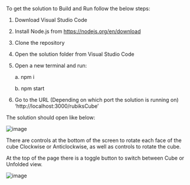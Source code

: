 To get the solution to Build and Run follow the below steps:
1.	Download Visual Studio Code
2.	Install Node.js from https://nodejs.org/en/download 
3.  Clone the repository
4.	Open the solution folder from Visual Studio Code
5.	Open a new terminal and run:

    a.	npm i
  
    b.	npm start
  
6.	Go to the URL (Depending on which port the solution is running on) ‘http://localhost:3000/rubiksCube’

The solution should open like below:

![image](https://user-images.githubusercontent.com/79133886/236176506-80a16502-8c24-4dbe-bc26-d44b93e883d7.png)

There are controls at the bottom of the screen to rotate each face of the cube Clockwise or Anticlockwise, as well as controls to rotate the cube.

At the top of the page there is a toggle button to switch between Cube or Unfolded view.

![image](https://user-images.githubusercontent.com/79133886/236176707-5b535efd-d691-4aea-8f10-4d9ff849a295.png)
